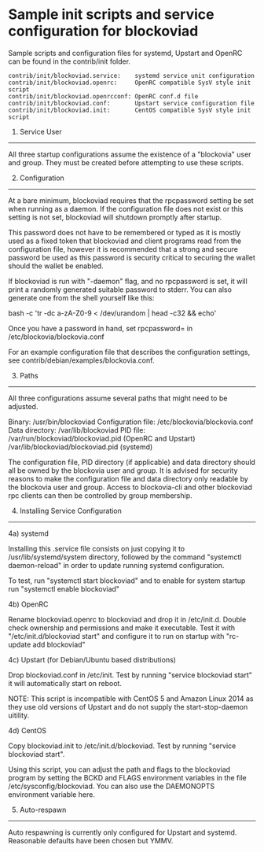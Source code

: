 Sample init scripts and service configuration for blockoviad
==========================================================

Sample scripts and configuration files for systemd, Upstart and OpenRC
can be found in the contrib/init folder.

    contrib/init/blockoviad.service:    systemd service unit configuration
    contrib/init/blockoviad.openrc:     OpenRC compatible SysV style init script
    contrib/init/blockoviad.openrcconf: OpenRC conf.d file
    contrib/init/blockoviad.conf:       Upstart service configuration file
    contrib/init/blockoviad.init:       CentOS compatible SysV style init script

1. Service User
---------------------------------

All three startup configurations assume the existence of a "blockovia" user
and group.  They must be created before attempting to use these scripts.

2. Configuration
---------------------------------

At a bare minimum, blockoviad requires that the rpcpassword setting be set
when running as a daemon.  If the configuration file does not exist or this
setting is not set, blockoviad will shutdown promptly after startup.

This password does not have to be remembered or typed as it is mostly used
as a fixed token that blockoviad and client programs read from the configuration
file, however it is recommended that a strong and secure password be used
as this password is security critical to securing the wallet should the
wallet be enabled.

If blockoviad is run with "-daemon" flag, and no rpcpassword is set, it will
print a randomly generated suitable password to stderr.  You can also
generate one from the shell yourself like this:

bash -c 'tr -dc a-zA-Z0-9 < /dev/urandom | head -c32 && echo'

Once you have a password in hand, set rpcpassword= in /etc/blockovia/blockovia.conf

For an example configuration file that describes the configuration settings,
see contrib/debian/examples/blockovia.conf.

3. Paths
---------------------------------

All three configurations assume several paths that might need to be adjusted.

Binary:              /usr/bin/blockoviad
Configuration file:  /etc/blockovia/blockovia.conf
Data directory:      /var/lib/blockoviad
PID file:            /var/run/blockoviad/blockoviad.pid (OpenRC and Upstart)
                     /var/lib/blockoviad/blockoviad.pid (systemd)

The configuration file, PID directory (if applicable) and data directory
should all be owned by the blockovia user and group.  It is advised for security
reasons to make the configuration file and data directory only readable by the
blockovia user and group.  Access to blockovia-cli and other blockoviad rpc clients
can then be controlled by group membership.

4. Installing Service Configuration
-----------------------------------

4a) systemd

Installing this .service file consists on just copying it to
/usr/lib/systemd/system directory, followed by the command
"systemctl daemon-reload" in order to update running systemd configuration.

To test, run "systemctl start blockoviad" and to enable for system startup run
"systemctl enable blockoviad"

4b) OpenRC

Rename blockoviad.openrc to blockoviad and drop it in /etc/init.d.  Double
check ownership and permissions and make it executable.  Test it with
"/etc/init.d/blockoviad start" and configure it to run on startup with
"rc-update add blockoviad"

4c) Upstart (for Debian/Ubuntu based distributions)

Drop blockoviad.conf in /etc/init.  Test by running "service blockoviad start"
it will automatically start on reboot.

NOTE: This script is incompatible with CentOS 5 and Amazon Linux 2014 as they
use old versions of Upstart and do not supply the start-stop-daemon uitility.

4d) CentOS

Copy blockoviad.init to /etc/init.d/blockoviad. Test by running "service blockoviad start".

Using this script, you can adjust the path and flags to the blockoviad program by
setting the BCKD and FLAGS environment variables in the file
/etc/sysconfig/blockoviad. You can also use the DAEMONOPTS environment variable here.

5. Auto-respawn
-----------------------------------

Auto respawning is currently only configured for Upstart and systemd.
Reasonable defaults have been chosen but YMMV.
